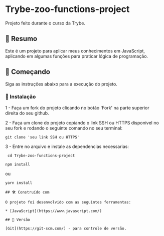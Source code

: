 # Trybe-zoo-functions-project

Projeto feito durante o curso da Trybe.

## 🚀 Resumo

Este é um projeto para aplicar meus conhecimentos em JavaScript, aplicando em algumas funções para praticar lógica de programação.

## 🚀 Começando

Siga as instruções abaixo para a execução do projeto.

### 🔧 Instalação

1 -
  Faça um fork do projeto clicando no botão 'Fork' na parte superior direita do seu github.

2 -
   Faça um clone do projeto copiando o link SSH ou HTTPS disponivel no seu fork e rodando o seguinte comando no seu terminal:
   ```
   git clone 'seu link SSH ou HTTPS'
   ```
3 -
  Entre no arquivo e instale as dependencias necessarias:
  ```
   cd Trybe-zoo-functions-project

  ```
   ```
   npm install
  ```
  ou
   ```
   yarn install
  ```

```
## 🛠️ Construído com

O projeto foi desenvolvido com as seguintes ferramentas:

* [JavaScript](https://www.javascript.com/)

## 📌 Versão

[Git](https://git-scm.com/) - para controle de versão.
